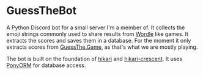 # GuessTheBot

A Python Discord bot for a small server I'm a member of. It collects the emoji strings commonly used to share results from [Wordle](https://www.nytimes.com/games/wordle/index.html) like games. It extracts the scores and saves them in a database. For the moment it only extracts scores from [GuessThe.Game](https://guessthe.game/), as that's what we are mostly playing.

The bot is built on the foundation of [hikari](https://github.com/hikari-py/hikari) and [hikari-crescent](https://github.com/hikari-crescent/hikari-crescent). It uses [PonyORM](https://ponyorm.org/) for database access.
